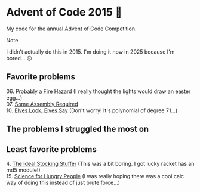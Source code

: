 # Advent of Code 2015 🤶

My code for the annual Advent of Code Competition.

> [!NOTE]
> I didn't actually do this in 2015. I'm doing it now in 2025 because I'm bored... 🙃

## Favorite problems

06\. [Probably a Fire Hazard](https://adventofcode.com/2015/day/6) (I really thought the lights would draw an easter egg...)\
07\. [Some Assembly Required](https://adventofcode.com/2015/day/7)\
10\. [Elves Look, Elves Say](https://adventofcode.com/2015/day/10) (Don't worry! It's polynomial of degree 71...)

## The problems I struggled the most on

## Least favorite problems

4\. [The Ideal Stocking Stuffer](https://adventofcode.com/2015/day/4) (This was a bit boring. I got lucky racket has an md5 module!)\
15\. [Science for Hungry People](https://adventofcode.com/2015/day/15) (I was really hoping there was a cool calc way of doing this instead of just brute force...)
